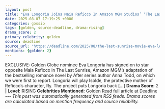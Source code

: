 ```yaml
---
layout: post
title: "Eva Longoria Joins Maia Reficco In Amazon MGM Studios’ ‘The Last Sunrise’"
date: 2025-08-07 17:19:25 +0000
categories: gossip
tags: [golden, source-deadline, drama-rising]
drama_score: 2
primary_celebrity: golden
source: deadline
source_url: "https://deadline.com/2025/08/the-last-sunrise-movie-eva-longoria-amazon-mgm-1236481210/"
mentions: {golden: 2}
---
```


EXCLUSIVE: Golden Globe nominee Eva Longoria has signed on to star opposite Maia Reficco in The Last Sunrise, Amazon MGM’s adaptation of the bestselling romance novel by After series author Anna Todd, on which we were first to report. Longoria will play Isolde, the protective mother of Reficco’s character, Ry. The project puts Longoria back […] **Drama Score:** 2 | **Level:** RISING **Celebrities Mentioned:** Golden [Read full article at Deadline](https://deadline.com/2025/08/the-last-sunrise-movie-eva-longoria-amazon-mgm-1236481210/) --- *This post was automatically generated from RSS feeds. Drama scores are calculated based on mention frequency and source reliability.*